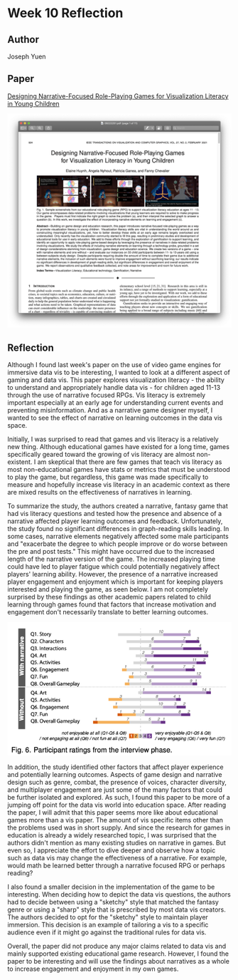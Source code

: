 Week 10 Reflection
===

Author
---
Joseph Yuen

Paper
---
[Designing Narrative-Focused Role-Playing Games for Visualization Literacy in Young Children](https://ieeexplore-ieee-org.ezpxy-web-p-u01.wpi.edu/stamp/stamp.jsp?tp=&arnumber=9222251&tag=1)

![Paper](images/reflection10-1.png)

Reflection
---

Although I found last week's paper on the use of video game engines for immersive data vis to be interesting, I wanted to look at a different aspect of gaming and data vis. This paper explores visualization literacy - the ability to understand and appropriately handle data vis - for children aged 11-13 through the use of narrative focused RPGs. Vis literacy is extremely important especially at an early age for understanding current events and preventing misinformation. And as a narrative game designer myself, I wanted to see the effect of narrative on learning outcomes in the data vis space.

Initially, I was surprised to read that games and vis literacy is a relatively new thing. Although educational games have existed for a long time, games specifically geared toward the growing of vis literacy are almost non-existent. I am skeptical that there are few games that teach vis literacy as most non-educational games have stats or metrics that must be understood to play the game, but regardless, this game was made specifically to measure and hopefully increase vis literacy in an academic context as there are mixed results on the effectiveness of narratives in learning.

To summarize the study, the authors created a narrative, fantasy game that had vis literacy questions and tested how the presence and absence of a narrative affected player learning outcomes and feedback. Unfortunately, the study found no significant differences in graph-reading skills leading. In some cases, narrative elements negatively affected some male participants and "exacerbate the degree to which people improve or do worse between the pre and post tests." This might have occurred due to the increased length of the narrative version of the game. The increased playing time could have led to player fatigue which could potentially negatively affect players' learning ability. However, the presence of a narrative increased player engagement and enjoyment which is important for keeping players interested and playing the game, as seen below. I am not completely surprised by these findings as other academic papers related to child learning through games found that factors that increase motivation and engagement don't necessarily translate to better learning outcomes. 

![Participant Ratings](images/reflection10-2.png)

In addition, the study identified other factors that affect player experience and potentially learning outcomes. Aspects of game design and narrative design such as genre, combat, the presence of voices, character diversity, and multiplayer engagement are just some of the many factors that could be further isolated and explored. As such, I found this paper to be more of a jumping off point for the data vis world into education space. After reading the paper, I will admit that this paper seems more like about educational games more than a vis paper. The amount of vis specific items other than the problems used was in short supply. And since the research for games in education is already a widely researched topic, I was surprised that the authors didn't mention as many existing studies on narrative in games. But even so, I appreciate the effort to dive deeper and observe how a topic such as data vis may change the effectiveness of a narrative. For example, would math be learned better through a narrative focused RPG or perhaps reading?

I also found a smaller decision in the implementation of the game to be interesting. When deciding how to depict the data vis questions, the authors had to decide between using a "sketchy" style that matched the fantasy genre or using a "sharp" style that is prescribed by most data vis creators. The authors decided to opt for the "sketchy" style to maintain player immersion. This decision is an example of tailoring a vis to a specific audience even if it might go against the traditional rules for data vis.

Overall, the paper did not produce any major claims related to data vis and mainly supported existing educational game research. However, I found the paper to be interesting and will use the findings about narratives as a whole to increase engagement and enjoyment in my own games.